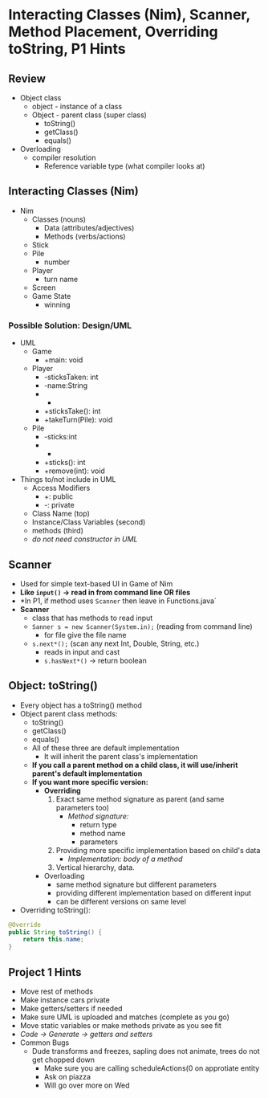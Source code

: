 # Interacting Classes (Nim), Scanner, Method Placement, Overriding toString, P1 Hints

## Review
- Object class
    - object - instance of a class
    - Object - parent class (super class)
        - toString()
        - getClass()
        - equals()
- Overloading
    - compiler resolution
        - Reference variable type (what compiler looks at)

## Interacting Classes (Nim)
- Nim
    - Classes (nouns)
        - Data (attributes/adjectives)
        - Methods (verbs/actions)
    - Stick
    - Pile
        - number
    - Player
        - turn name
    - Screen
    - Game State
        - winning

### Possible Solution: Design/UML
- UML
    - Game
        - +main: void
    - Player
        - -sticksTaken: int
        - -name:String
        - -
        - +sticksTake(): int
        - +takeTurn(Pile): void
    - Pile
        - -sticks:int
        - -
        - +sticks(): int
        - +remove(int): void
- Things to/not include in UML
    - Access Modifiers 
        - +: public
        - -: private
    - Class Name (top)
    - Instance/Class Variables (second)
    - methods (third)
    - *do not need constructor in UML*

## Scanner
- Used for simple text-based UI in Game of Nim
- **Like `input()` -> read in from command line OR files**
- *In P1, if method uses `Scanner` then leave in Functions.java`
- **Scanner**
    - class that has methods to read input
    - `Sanner s = new Scanner(System.in);` (reading from command line)
        - for file give the file name
    - `s.next*();` (scan any next Int, Double, String, etc.)
        - reads in input and cast
        - `s.hasNext*()` -> return boolean

## Object: toString()
- Every object has a toString() method
- Object parent class methods:
    - toString()
    - getClass()
    - equals()
    - All of these three are default implementation
        - It will inherit the parent class's implementation
    - **If you call a parent method on a child class, it will use/inherit parent's default implementation**
    - **If you want more specific version:**
        - **Overriding**
            1. Exact same method signature as parent (and same parameters too)
                - *Method signature:*
                    - return type
                    - method name
                    - parameters
            2. Providing more specific implementation based on child's data
                - *Implementation: body of a method*
            3. Vertical hierarchy, data.
        - Overloading
            - same method signature but different parameters
            - providing different implementation based on different input
            - can be different versions on same level
- Overriding toString():
```java
@Override
public String toString() {
    return this.name;
}
```

## Project 1 Hints
- Move rest of methods
- Make instance cars private
- Make getters/setters if needed
- Make sure UML is uploaded and matches (complete as you go)
- Move static variables or make methods private as you see fit
- *Code -> Generate -> getters and setters*
- Common Bugs
    - Dude transforms and freezes, sapling does not animate, trees do not get chopped down
        - Make sure you are calling scheduleActions(0 on approtiate entity
        - Ask on piazza
        - Will go over more on Wed